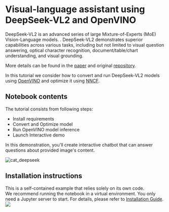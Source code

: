 # Visual-language assistant using DeepSeek-VL2 and OpenVINO

DeepSeek-VL2 is an advanced series of large Mixture-of-Experts (MoE) Vision-Language models. . DeepSeek-VL2 demonstrates superior capabilities across various tasks, including but not limited to visual question answering, optical character recognition, document/table/chart understanding, and visual grounding.

More details can be found in the [paper](https://arxiv.org/abs/2412.10302) and original [repository](https://github.com/deepseek-ai/DeepSeek-VL2).

In this tutorial we consider how to convert and run DeepSeek-VL2 models using [OpenVINO](https://github.com/openvinotoolkit/openvino) and optimize it using [NNCF](https://github.com/openvinotoolkit/nncf).

## Notebook contents
The tutorial consists from following steps:

- Install requirements
- Convert and Optimize model
- Run OpenVINO model inference
- Launch Interactive demo

In this demonstration, you'll create interactive chatbot that can answer questions about provided image's content.

![cat_deepseek](https://github.com/user-attachments/assets/343c2906-b4ec-4191-8ef4-375d04005cf0)


## Installation instructions
This is a self-contained example that relies solely on its own code.</br>
We recommend running the notebook in a virtual environment. You only need a Jupyter server to start.
For details, please refer to [Installation Guide](../../README.md).
<img referrerpolicy="no-referrer-when-downgrade" src="https://static.scarf.sh/a.png?x-pxid=5b5a4db0-7875-4bfb-bdbd-01698b5b1a77&file=notebooks/deepseek-vl2/README.md" />
